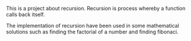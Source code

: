  This is a project about recursion. Recursion is process whereby a function calls back itself.

The implementation of recursion have been used in some mathematical solutions such as finding the factorial of a number and finding fibonaci.
